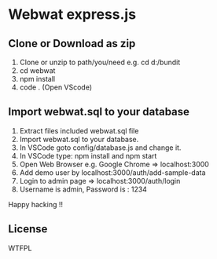 # Webwat express.js

## Clone or Download as zip
1. Clone or unzip to path/you/need e.g. cd d:/bundit
2. cd webwat
3. npm install
4. code . (Open VScode)

## Import webwat.sql to your database
1. Extract files included webwat.sql file
2. Import webwat.sql to your database.
3. In VSCode goto config/database.js and change it.
4. In VSCode type: npm install and npm start
5. Open Web Browser e.g. Google Chrome => localhost:3000 
6. Add demo user by localhost:3000/auth/add-sample-data
7. Login to admin page => localhost:3000/auth/login
8. Username is admin, Password is : 1234

Happy hacking !!

## License
WTFPL
